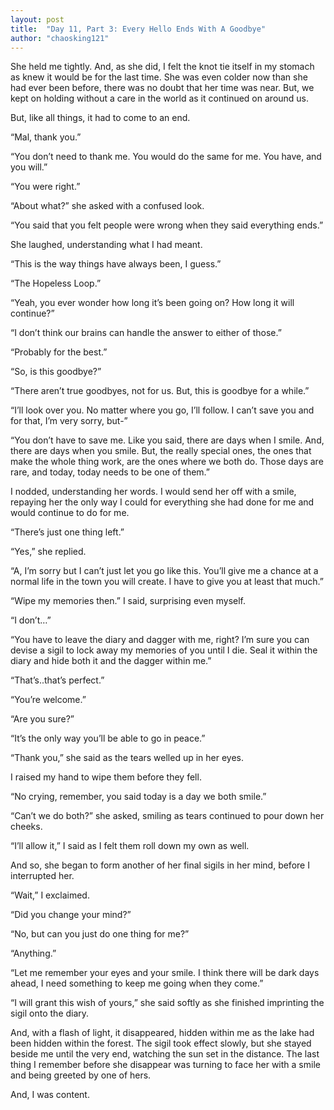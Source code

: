 ```yaml
---
layout: post
title:  "Day 11, Part 3: Every Hello Ends With A Goodbye"
author: "chaosking121"
---
```


She held me tightly. And, as she did, I felt the knot tie itself in my stomach as knew it would be for the last time. She was even colder now than she had ever been before, there was no doubt that her time was near. But, we kept on holding without a care in the world as it continued on around us.

But, like all things, it had to come to an end. 

“Mal, thank you.”

“You don’t need to thank me. You would do the same for me. You have, and you will.”

“You were right.”

“About what?” she asked with a confused look.

“You said that you felt people were wrong when they said everything ends.”

She laughed, understanding what I had meant.

“This is the way things have always been, I guess.”

“The Hopeless Loop.” 

“Yeah, you ever wonder how long it’s been going on? How long it will continue?”

“I don’t think our brains can handle the answer to either of those.”

“Probably for the best.”

“So, is this goodbye?”

“There aren’t true goodbyes, not for us. But, this is goodbye for a while.”

“I’ll look over you. No matter where you go, I’ll follow. I can’t save you and for that, I’m very sorry, but-”

“You don’t have to save me. Like you said, there are days when I smile. And, there are days when you smile. But, the really special ones, the ones that make the whole thing work, are the ones where we both do. Those days are rare, and today, today needs to be one of them.”

I nodded, understanding her words. I would send her off with a smile, repaying her the only way I could for everything she had done for me and would continue to do for me. 

“There’s just one thing left.” 

“Yes,” she replied.

“A, I’m sorry but I can’t just let you go like this. You’ll give me a chance at a normal life in the town you will create. I have to give you at least that much.”

“Wipe my memories then.” I said, surprising even myself. 

“I don’t…”

“You have to leave the diary and dagger with me, right? I’m sure you can devise a sigil to lock away my memories of you until I die. Seal it within the diary and hide both it and the dagger within me.”

“That’s..that’s perfect.”

“You’re welcome.”

“Are you sure?”

“It’s the only way you’ll be able to go in peace.”

“Thank you,” she said as the tears welled up in her eyes.

I raised my hand to wipe them before they fell.

“No crying, remember, you said today is a day we both smile.”

“Can’t we do both?” she asked, smiling as tears continued to pour down her cheeks.

“I’ll allow it,” I said as I felt them roll down my own as well. 

And so, she began to form another of her final sigils in her mind, before I interrupted her.

“Wait,” I exclaimed.

“Did you change your mind?”

“No, but can you just do one thing for me?”

“Anything.”

“Let me remember your eyes and your smile. I think there will be dark days ahead, I need something to keep me going when they come.”

“I will grant this wish of yours,” she said softly as she finished imprinting the sigil onto the diary. 

And, with a flash of light, it disappeared, hidden within me as the lake had been hidden within the forest. The sigil took effect slowly, but she stayed beside me until the very end, watching the sun set in the distance. The last thing I remember before she disappear was turning to face her with a smile and being greeted by one of hers.

And, I was content.